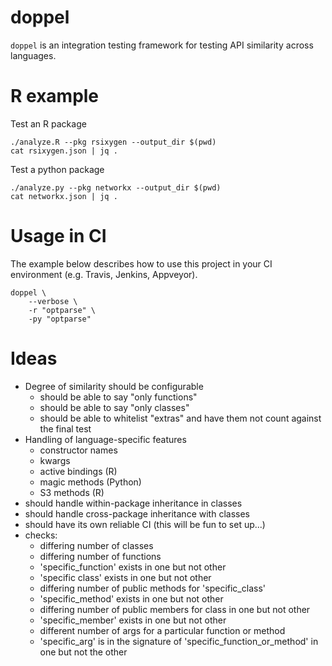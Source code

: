 # doppel

`doppel` is an integration testing framework for testing API similarity across languages.

# R example

Test an R package

```{shell}
./analyze.R --pkg rsixygen --output_dir $(pwd)
cat rsixygen.json | jq .
```

Test a python package

```{shell}
./analyze.py --pkg networkx --output_dir $(pwd)
cat networkx.json | jq .
```

# Usage in CI

The example below describes how to use this project in your CI environment (e.g. Travis, Jenkins, Appveyor).

```{shell}
doppel \
    --verbose \
    -r "optparse" \
    -py "optparse"
```

# Ideas

* Degree of similarity should be configurable
    * should be able to say "only functions"
    * should be able to say "only classes"
    * should be able to whitelist "extras" and have them not count against the final test
* Handling of language-specific features
    * constructor names
    * kwargs
    * active bindings (R)
    * magic methods (Python)
    * S3 methods (R)
* should handle within-package inheritance in classes
* should handle cross-package inheritance with classes
* should have its own reliable CI (this will be fun to set up...)
* checks:
    * differing number of classes
    * differing number of functions
    * 'specific_function' exists in one but not other
    * 'specific class' exists in one but not other
    * differing number of public methods for 'specific_class'
    * 'specific_method' exists in one but not other
    * differing number of public members for class in one but not other
    * 'specific_member' exists in one but not other
    * different number of args for a particular function or method
    * 'specific_arg' is in the signature of 'specific_function_or_method' in one but not the other
